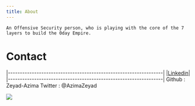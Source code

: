 ```yaml
---
title: About
---
```


    An Offensive Security person, who is playing with the core of the 7 layers to build the 0day Empire.

# Contact
|-----------------------------------------------------------------|
|<a href="https://www.linkedin.com/in/zer0verflow/">Linkedin</a>|
|-----------------------------------------------------------------|
    Github : Zeyad-Azima
    Twitter : @AzimaZeyad

<img src="https://avatars.githubusercontent.com/u/62406753">
